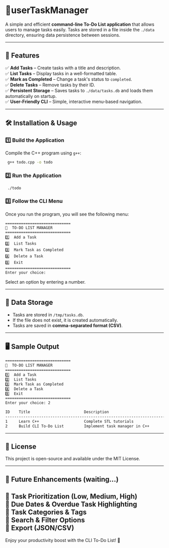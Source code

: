 # 📌userTaskManager 

A simple and efficient **command-line To-Do List application** that allows users to manage tasks easily. Tasks are stored in a file inside the `./data` directory, ensuring data persistence between sessions.

---

## 🚀 Features

✅ **Add Tasks** – Create tasks with a title and description.\
✅ **List Tasks** – Display tasks in a well-formatted table.\
✅ **Mark as Completed** – Change a task's status to `completed`.\
✅ **Delete Tasks** – Remove tasks by their ID.\
✅ **Persistent Storage** – Saves tasks to `./data/tasks.db` and loads them automatically on startup.\
✅ **User-Friendly CLI** – Simple, interactive menu-based navigation.

---

## 🛠 Installation & Usage

### **1️⃣ Build the Application**

Compile the C++ program using `g++`:

```sh
 g++ todo.cpp -o todo
```

### **2️⃣ Run the Application**

```sh
 ./todo
```

### **3️⃣ Follow the CLI Menu**

Once you run the program, you will see the following menu:

```
=============================
📌  TO-DO LIST MANAGER
=============================
1️⃣  Add a Task
2️⃣  List Tasks
3️⃣  Mark Task as Completed
4️⃣  Delete a Task
5️⃣  Exit
=============================
Enter your choice:
```

Select an option by entering a number.

---

## 📂 Data Storage

- Tasks are stored in `/tmp/tasks.db`.
- If the file does not exist, it is created automatically.
- Tasks are saved in **comma-separated format (CSV)**.

---

## 🖥 Sample Output

```sh
=============================
📌  TO-DO LIST MANAGER
=============================
1️⃣  Add a Task
2️⃣  List Tasks
3️⃣  Mark Task as Completed
4️⃣  Delete a Task
5️⃣  Exit
=============================
Enter your choice: 2

ID    Title                        Description                                  Status      
--------------------------------------------------------------------------------
1     Learn C++                    Complete STL tutorials                      todo        
2     Build CLI To-Do List         Implement task manager in C++               completed   
```

---

## 📝 License

This project is open-source and available under the MIT License.

---

## 📌 Future Enhancements (waiting...)

🔹 Task Prioritization (Low, Medium, High)\
🔹 Due Dates & Overdue Task Highlighting\
🔹 Task Categories & Tags\
🔹 Search & Filter Options\
🔹 Export (JSON/CSV)
---

Enjoy your productivity boost with the CLI To-Do List! 🚀


